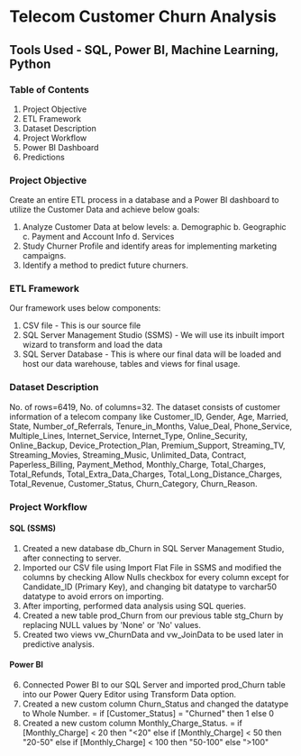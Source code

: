 # Telecom Customer Churn Analysis

## Tools Used - SQL, Power BI, Machine Learning, Python

### Table of Contents
1. Project Objective
2. ETL Framework
3. Dataset Description
4. Project Workflow
5. Power BI Dashboard
6. Predictions

### Project Objective
Create an entire ETL process in a database and a Power BI dashboard to utilize the Customer Data and achieve below goals:

1. Analyze Customer Data at below levels: a. Demographic b. Geographic c. Payment and Account Info d. Services
2. Study Churner Profile and identify areas for implementing marketing campaigns.
3. Identify a method to predict future churners.


### ETL Framework
Our framework uses below components:

1. CSV file - This is our source file
2. SQL Server Management Studio (SSMS) - We will use its inbuilt import wizard to transform and load the data
3. SQL Server Database - This is where our final data will be loaded and host our data warehouse, tables and views for final usage.

### Dataset Description
No. of rows=6419, No. of columns=32. The dataset consists of customer information of a telecom company like Customer_ID, Gender, Age, Married, State, Number_of_Referrals, Tenure_in_Months, Value_Deal, Phone_Service, Multiple_Lines, Internet_Service, Internet_Type, Online_Security, Online_Backup, Device_Protection_Plan, Premium_Support, Streaming_TV, Streaming_Movies, Streaming_Music, Unlimited_Data, Contract, Paperless_Billing, Payment_Method, Monthly_Charge, Total_Charges, Total_Refunds, Total_Extra_Data_Charges, Total_Long_Distance_Charges, Total_Revenue, Customer_Status, Churn_Category, Churn_Reason.

### Project Workflow

#### SQL (SSMS)

1. Created a new database db_Churn in SQL Server Management Studio, after connecting to server.
2. Imported our CSV file using Import Flat File in SSMS and modified the columns by checking Allow Nulls checkbox for every column except for Candidate_ID (Primary Key), and changing bit datatype to varchar50 datatype to avoid errors on importing.
3. After importing, performed data analysis using SQL queries.
4. Created a new table prod_Churn from our previous table stg_Churn by replacing NULL values by 'None' or 'No' values.
5. Created two views vw_ChurnData and vw_JoinData to be used later in predictive analysis.

#### Power BI

6. Connected Power BI to our SQL Server and imported prod_Churn table into our Power Query Editor using Transform Data option.
7. Created a new custom column Churn_Status and changed the datatype to Whole Number.
     = if [Customer_Status] = "Churned" then 1 else 0
8. Created a new custom column Monthly_Charge_Status.
     = if [Monthly_Charge] < 20 then "<20"
  else if [Monthly_Charge] < 50 then "20-50"
  else if [Monthly_Charge] < 100 then "50-100"
  else ">100"
